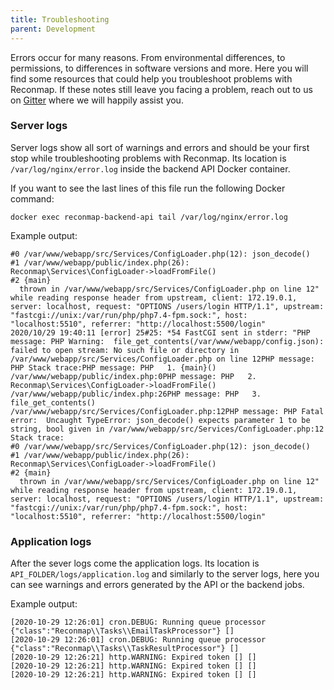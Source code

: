 ```yaml
---
title: Troubleshooting
parent: Development
---
```


Errors occur for many reasons. From environmental differences, to permissions, to differences in software versions and more. Here you will find some resources that could help you troubleshoot problems with Reconmap. If these notes still leave you facing a problem, reach out to us on [Gitter](https://gitter.im/reconmap/community) where we will happily assist you.

### Server logs

Server logs show all sort of warnings and errors and should be your first stop while troubleshooting problems with Reconmap. Its location is `/var/log/nginx/error.log` inside the backend API Docker container.

If you want to see the last lines of this file run the following Docker command:

```shell
docker exec reconmap-backend-api tail /var/log/nginx/error.log
```

Example output:

```
#0 /var/www/webapp/src/Services/ConfigLoader.php(12): json_decode()
#1 /var/www/webapp/public/index.php(26): Reconmap\Services\ConfigLoader->loadFromFile()
#2 {main}
  thrown in /var/www/webapp/src/Services/ConfigLoader.php on line 12" while reading response header from upstream, client: 172.19.0.1, server: localhost, request: "OPTIONS /users/login HTTP/1.1", upstream: "fastcgi://unix:/var/run/php/php7.4-fpm.sock:", host: "localhost:5510", referrer: "http://localhost:5500/login"
2020/10/29 19:40:11 [error] 25#25: *54 FastCGI sent in stderr: "PHP message: PHP Warning:  file_get_contents(/var/www/webapp/config.json): failed to open stream: No such file or directory in /var/www/webapp/src/Services/ConfigLoader.php on line 12PHP message: PHP Stack trace:PHP message: PHP   1. {main}() /var/www/webapp/public/index.php:0PHP message: PHP   2. Reconmap\Services\ConfigLoader->loadFromFile() /var/www/webapp/public/index.php:26PHP message: PHP   3. file_get_contents() /var/www/webapp/src/Services/ConfigLoader.php:12PHP message: PHP Fatal error:  Uncaught TypeError: json_decode() expects parameter 1 to be string, bool given in /var/www/webapp/src/Services/ConfigLoader.php:12
Stack trace:
#0 /var/www/webapp/src/Services/ConfigLoader.php(12): json_decode()
#1 /var/www/webapp/public/index.php(26): Reconmap\Services\ConfigLoader->loadFromFile()
#2 {main}
  thrown in /var/www/webapp/src/Services/ConfigLoader.php on line 12" while reading response header from upstream, client: 172.19.0.1, server: localhost, request: "OPTIONS /users/login HTTP/1.1", upstream: "fastcgi://unix:/var/run/php/php7.4-fpm.sock:", host: "localhost:5510", referrer: "http://localhost:5500/login"
```

### Application logs

After the sever logs come the application logs. Its location is `API_FOLDER/logs/application.log` and similarly to the server logs, here you can see warnings and errors generated by the API or the backend jobs.

Example output:

```
[2020-10-29 12:26:01] cron.DEBUG: Running queue processor {"class":"Reconmap\\Tasks\\EmailTaskProcessor"} []
[2020-10-29 12:26:01] cron.DEBUG: Running queue processor {"class":"Reconmap\\Tasks\\TaskResultProcessor"} []
[2020-10-29 12:26:21] http.WARNING: Expired token [] []
[2020-10-29 12:26:21] http.WARNING: Expired token [] []
[2020-10-29 12:26:21] http.WARNING: Expired token [] []
```
